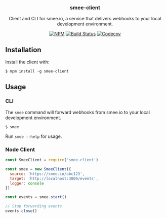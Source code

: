 <h3 align="center">smee-client</h3>
<p align="center">Client and CLI for smee.io, a service that delivers webhooks to your local development environment.</p>
<p align="center"><a href="https://npmjs.com/package/smee-client"><img src="https://img.shields.io/npm/v/smee-client/latest.svg" alt="NPM"></a> <a href="https://travis-ci.com/probot/smee-client"><img src="https://badgen.now.sh/travis/probot/smee-client" alt="Build Status"></a> <a href="https://codecov.io/gh/probot/smee-client/"><img src="https://badgen.now.sh/codecov/c/github/probot/smee-client" alt="Codecov"></a></p>

## Installation

Install the client with:

```
$ npm install -g smee-client
```

## Usage

### CLI

The `smee` command will forward webhooks from smee.io to your local development environment.

```
$ smee
```

Run `smee --help` for usage.

### Node Client

```js
const SmeeClient = require('smee-client')

const smee = new SmeeClient({
  source: 'https://smee.io/abc123',
  target: 'http://localhost:3000/events',
  logger: console
})

const events = smee.start()

// Stop forwarding events
events.close()
```
